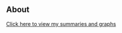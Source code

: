 ## About

[Click here to view my summaries and graphs]([M1-Lab-2141.html](https://alt392.github.io/BIOST-Project-1/M1-Lab-2141.html))

